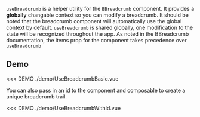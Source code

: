 <ComposableHeader path="useBreadcrumb/index.ts" title="useBreadcrumb" />

<div class="lead mb-5">

`useBreadcrumb` is a helper utility for the `BBreadcrumb` component. It provides a **globally** changable context so you can modify a breadcrumb. It should be noted that the breadcrumb component will automatically use the global context by default. `useBreadcrumb` is shared globally, one modification to the state will be recognized throughout the app. As noted in the BBreadcrumb documentation, the items prop for the component takes precedence over `useBreadcrumb`

</div>

<UsePluginAlert />

## Demo

<<< DEMO ./demo/UseBreadcrumbBasic.vue

You can also pass in an id to the component and composable to create a unique breadcrumb trail.

<<< DEMO ./demo/UseBreadcrumbWithId.vue

<script setup lang="ts">
import ComposableHeader from './ComposableHeader.vue'
</script>
